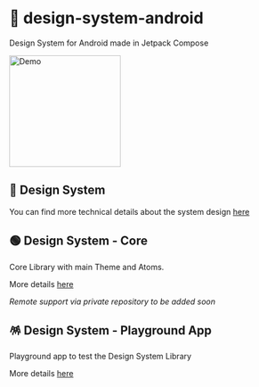 # 🚀 design-system-android
Design System for Android made in Jetpack Compose 

<img src="assets/demo.gif" alt="Demo" width="200" />

## 🎨 Design System

You can find more technical details about the system design [here](https://s24srl.atlassian.net/wiki/spaces/TECH/pages/2252963941/Android)

## 🟢 Design System - Core

Core Library with main Theme and Atoms.

More details [here](core/README.md)


*Remote support via private repository to be added soon*

## 🪅 Design System - Playground App

Playground app to test the Design System Library

More details [here](playground/README.md)
